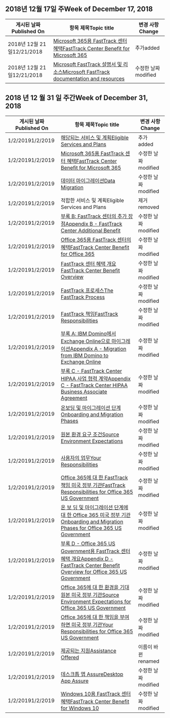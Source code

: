 <!-- This file is generated automatically each week. Changes made to this file will be overwritten.-->




## <a name="week-of-december-17-2018"></a><span data-ttu-id="cdb22-101">2018년 12월 17일 주</span><span class="sxs-lookup"><span data-stu-id="cdb22-101">Week of December 17, 2018</span></span>


| <span data-ttu-id="cdb22-102">게시된 날짜</span><span class="sxs-lookup"><span data-stu-id="cdb22-102">Published On</span></span> |<span data-ttu-id="cdb22-103">항목 제목</span><span class="sxs-lookup"><span data-stu-id="cdb22-103">Topic title</span></span> | <span data-ttu-id="cdb22-104">변경 사항</span><span class="sxs-lookup"><span data-stu-id="cdb22-104">Change</span></span> |
|------|------------|--------|
| <span data-ttu-id="cdb22-105">2018년 12월 21일</span><span class="sxs-lookup"><span data-stu-id="cdb22-105">12/21/2018</span></span> | [<span data-ttu-id="cdb22-106">Microsoft 365용 FastTrack 센터 혜택</span><span class="sxs-lookup"><span data-stu-id="cdb22-106">FastTrack Center Benefit for Microsoft 365</span></span>](/FastTrack/m365-fasttrack-benefit-overview) | <span data-ttu-id="cdb22-107">추가</span><span class="sxs-lookup"><span data-stu-id="cdb22-107">added</span></span> |
| <span data-ttu-id="cdb22-108">2018년 12월 21일</span><span class="sxs-lookup"><span data-stu-id="cdb22-108">12/21/2018</span></span> | [<span data-ttu-id="cdb22-109">Microsoft FastTrack 설명서 및 리소스</span><span class="sxs-lookup"><span data-stu-id="cdb22-109">Microsoft FastTrack documentation and resources</span></span>](/FastTrack/index) | <span data-ttu-id="cdb22-110">수정한 날짜</span><span class="sxs-lookup"><span data-stu-id="cdb22-110">modified</span></span> |


## <a name="week-of-december-31-2018"></a><span data-ttu-id="cdb22-111">2018 년 12 월 31 일 주간</span><span class="sxs-lookup"><span data-stu-id="cdb22-111">Week of December 31, 2018</span></span>


| <span data-ttu-id="cdb22-112">게시된 날짜</span><span class="sxs-lookup"><span data-stu-id="cdb22-112">Published On</span></span> |<span data-ttu-id="cdb22-113">항목 제목</span><span class="sxs-lookup"><span data-stu-id="cdb22-113">Topic title</span></span> | <span data-ttu-id="cdb22-114">변경 사항</span><span class="sxs-lookup"><span data-stu-id="cdb22-114">Change</span></span> |
|------|------------|--------|
| <span data-ttu-id="cdb22-115">1/2/2019</span><span class="sxs-lookup"><span data-stu-id="cdb22-115">1/2/2019</span></span> | [<span data-ttu-id="cdb22-116">해당되는 서비스 및 계획</span><span class="sxs-lookup"><span data-stu-id="cdb22-116">Eligible Services and Plans</span></span>](/FastTrack/m365-eligible-services-and-plans) | <span data-ttu-id="cdb22-117">추가</span><span class="sxs-lookup"><span data-stu-id="cdb22-117">added</span></span> |
| <span data-ttu-id="cdb22-118">1/2/2019</span><span class="sxs-lookup"><span data-stu-id="cdb22-118">1/2/2019</span></span> | [<span data-ttu-id="cdb22-119">Microsoft 365용 FastTrack 센터 혜택</span><span class="sxs-lookup"><span data-stu-id="cdb22-119">FastTrack Center Benefit for Microsoft 365</span></span>](/FastTrack/m365-fasttrack-benefit-overview) | <span data-ttu-id="cdb22-120">수정한 날짜</span><span class="sxs-lookup"><span data-stu-id="cdb22-120">modified</span></span> |
| <span data-ttu-id="cdb22-121">1/2/2019</span><span class="sxs-lookup"><span data-stu-id="cdb22-121">1/2/2019</span></span> | [<span data-ttu-id="cdb22-122">데이터 마이그레이션</span><span class="sxs-lookup"><span data-stu-id="cdb22-122">Data Migration</span></span>](/FastTrack/o365-data-migration) | <span data-ttu-id="cdb22-123">수정한 날짜</span><span class="sxs-lookup"><span data-stu-id="cdb22-123">modified</span></span> |
| <span data-ttu-id="cdb22-124">1/2/2019</span><span class="sxs-lookup"><span data-stu-id="cdb22-124">1/2/2019</span></span> | <span data-ttu-id="cdb22-125">적합한 서비스 및 계획</span><span class="sxs-lookup"><span data-stu-id="cdb22-125">Eligible Services and Plans</span></span> | <span data-ttu-id="cdb22-126">제거</span><span class="sxs-lookup"><span data-stu-id="cdb22-126">removed</span></span> |
| <span data-ttu-id="cdb22-127">1/2/2019</span><span class="sxs-lookup"><span data-stu-id="cdb22-127">1/2/2019</span></span> | [<span data-ttu-id="cdb22-128">부록 B: FastTrack 센터의 추가 장점</span><span class="sxs-lookup"><span data-stu-id="cdb22-128">Appendix B - FastTrack Center Additional Benefit</span></span>](/FastTrack/o365-fasttrack-additional-benefits) | <span data-ttu-id="cdb22-129">수정한 날짜</span><span class="sxs-lookup"><span data-stu-id="cdb22-129">modified</span></span> |
| <span data-ttu-id="cdb22-130">1/2/2019</span><span class="sxs-lookup"><span data-stu-id="cdb22-130">1/2/2019</span></span> | [<span data-ttu-id="cdb22-131">Office 365용 FastTrack 센터의 혜택</span><span class="sxs-lookup"><span data-stu-id="cdb22-131">FastTrack Center Benefit for Office 365</span></span>](/FastTrack/o365-fasttrack-benefit-for-office-365) | <span data-ttu-id="cdb22-132">수정한 날짜</span><span class="sxs-lookup"><span data-stu-id="cdb22-132">modified</span></span> |
| <span data-ttu-id="cdb22-133">1/2/2019</span><span class="sxs-lookup"><span data-stu-id="cdb22-133">1/2/2019</span></span> | [<span data-ttu-id="cdb22-134">FastTrack 센터 혜택 개요</span><span class="sxs-lookup"><span data-stu-id="cdb22-134">FastTrack Center Benefit Overview</span></span>](/FastTrack/o365-fasttrack-benefit-overview) | <span data-ttu-id="cdb22-135">수정한 날짜</span><span class="sxs-lookup"><span data-stu-id="cdb22-135">modified</span></span> |
| <span data-ttu-id="cdb22-136">1/2/2019</span><span class="sxs-lookup"><span data-stu-id="cdb22-136">1/2/2019</span></span> | [<span data-ttu-id="cdb22-137">FastTrack 프로세스</span><span class="sxs-lookup"><span data-stu-id="cdb22-137">The FastTrack Process</span></span>](/FastTrack/o365-fasttrack-process) | <span data-ttu-id="cdb22-138">수정한 날짜</span><span class="sxs-lookup"><span data-stu-id="cdb22-138">modified</span></span> |
| <span data-ttu-id="cdb22-139">1/2/2019</span><span class="sxs-lookup"><span data-stu-id="cdb22-139">1/2/2019</span></span> | [<span data-ttu-id="cdb22-140">FastTrack 책임</span><span class="sxs-lookup"><span data-stu-id="cdb22-140">FastTrack Responsibilities</span></span>](/FastTrack/o365-fasttrack-responsibilities) | <span data-ttu-id="cdb22-141">수정한 날짜</span><span class="sxs-lookup"><span data-stu-id="cdb22-141">modified</span></span> |
| <span data-ttu-id="cdb22-142">1/2/2019</span><span class="sxs-lookup"><span data-stu-id="cdb22-142">1/2/2019</span></span> | [<span data-ttu-id="cdb22-143">부록 A: IBM Domino에서 Exchange Online으로 마이그레이션</span><span class="sxs-lookup"><span data-stu-id="cdb22-143">Appendix A - Migration from IBM Domino to Exchange Online</span></span>](/FastTrack/o365-from-ibm-domino-to-exchange-online) | <span data-ttu-id="cdb22-144">수정한 날짜</span><span class="sxs-lookup"><span data-stu-id="cdb22-144">modified</span></span> |
| <span data-ttu-id="cdb22-145">1/2/2019</span><span class="sxs-lookup"><span data-stu-id="cdb22-145">1/2/2019</span></span> | [<span data-ttu-id="cdb22-146">부록 C - FastTrack Center HIPAA 사업 협력 계약</span><span class="sxs-lookup"><span data-stu-id="cdb22-146">Appendix C - FastTrack Center HIPAA Business Associate Agreement</span></span>](/FastTrack/o365-hipaa-business-associate-agreement) | <span data-ttu-id="cdb22-147">수정한 날짜</span><span class="sxs-lookup"><span data-stu-id="cdb22-147">modified</span></span> |
| <span data-ttu-id="cdb22-148">1/2/2019</span><span class="sxs-lookup"><span data-stu-id="cdb22-148">1/2/2019</span></span> | [<span data-ttu-id="cdb22-149">온보딩 및 마이그레이션 단계</span><span class="sxs-lookup"><span data-stu-id="cdb22-149">Onboarding and Migration Phases</span></span>](/FastTrack/o365-onboarding-and-migration) | <span data-ttu-id="cdb22-150">수정한 날짜</span><span class="sxs-lookup"><span data-stu-id="cdb22-150">modified</span></span> |
| <span data-ttu-id="cdb22-151">1/2/2019</span><span class="sxs-lookup"><span data-stu-id="cdb22-151">1/2/2019</span></span> | [<span data-ttu-id="cdb22-152">원본 환경 요구 조건</span><span class="sxs-lookup"><span data-stu-id="cdb22-152">Source Environment Expectations</span></span>](/FastTrack/o365-source-environment-expectations) | <span data-ttu-id="cdb22-153">수정한 날짜</span><span class="sxs-lookup"><span data-stu-id="cdb22-153">modified</span></span> |
| <span data-ttu-id="cdb22-154">1/2/2019</span><span class="sxs-lookup"><span data-stu-id="cdb22-154">1/2/2019</span></span> | [<span data-ttu-id="cdb22-155">사용자의 업무</span><span class="sxs-lookup"><span data-stu-id="cdb22-155">Your Responsibilities</span></span>](/FastTrack/o365-your-responsibilities) | <span data-ttu-id="cdb22-156">수정한 날짜</span><span class="sxs-lookup"><span data-stu-id="cdb22-156">modified</span></span> |
| <span data-ttu-id="cdb22-157">1/2/2019</span><span class="sxs-lookup"><span data-stu-id="cdb22-157">1/2/2019</span></span> | [<span data-ttu-id="cdb22-158">Office 365에 대 한 FastTrack 책임 미국 정부 기관</span><span class="sxs-lookup"><span data-stu-id="cdb22-158">FastTrack Responsibilities for Office 365 US Government</span></span>](/FastTrack/us-gov-appendix-fasttrack-responsibilities) | <span data-ttu-id="cdb22-159">수정한 날짜</span><span class="sxs-lookup"><span data-stu-id="cdb22-159">modified</span></span> |
| <span data-ttu-id="cdb22-160">1/2/2019</span><span class="sxs-lookup"><span data-stu-id="cdb22-160">1/2/2019</span></span> | [<span data-ttu-id="cdb22-161">온 보 딩 및 마이그레이션 단계에 대 한 Office 365 미국 정부 기관</span><span class="sxs-lookup"><span data-stu-id="cdb22-161">Onboarding and Migration Phases for Office 365 US Government</span></span>](/FastTrack/us-gov-appendix-onboarding-and-migration) | <span data-ttu-id="cdb22-162">수정한 날짜</span><span class="sxs-lookup"><span data-stu-id="cdb22-162">modified</span></span> |
| <span data-ttu-id="cdb22-163">1/2/2019</span><span class="sxs-lookup"><span data-stu-id="cdb22-163">1/2/2019</span></span> | [<span data-ttu-id="cdb22-164">부록 D - Office 365 US Government용 FastTrack 센터 혜택 개요</span><span class="sxs-lookup"><span data-stu-id="cdb22-164">Appendix D - FastTrack Center Benefit Overview for Office 365 US Government</span></span>](/FastTrack/us-gov-appendix-overview) | <span data-ttu-id="cdb22-165">수정한 날짜</span><span class="sxs-lookup"><span data-stu-id="cdb22-165">modified</span></span> |
| <span data-ttu-id="cdb22-166">1/2/2019</span><span class="sxs-lookup"><span data-stu-id="cdb22-166">1/2/2019</span></span> | [<span data-ttu-id="cdb22-167">Office 365에 대 한 환경을 기대 원본 미국 정부 기관</span><span class="sxs-lookup"><span data-stu-id="cdb22-167">Source Environment Expectations for Office 365 US Government</span></span>](/FastTrack/us-gov-appendix-source-environment-expectations) | <span data-ttu-id="cdb22-168">수정한 날짜</span><span class="sxs-lookup"><span data-stu-id="cdb22-168">modified</span></span> |
| <span data-ttu-id="cdb22-169">1/2/2019</span><span class="sxs-lookup"><span data-stu-id="cdb22-169">1/2/2019</span></span> | [<span data-ttu-id="cdb22-170">Office 365에 대 한 책임을 부여 하면 미국 정부 기관</span><span class="sxs-lookup"><span data-stu-id="cdb22-170">Your Responsibilities for Office 365 US Government</span></span>](/FastTrack/us-gov-appendix-your-responsibilities) | <span data-ttu-id="cdb22-171">수정한 날짜</span><span class="sxs-lookup"><span data-stu-id="cdb22-171">modified</span></span> |
| <span data-ttu-id="cdb22-172">1/2/2019</span><span class="sxs-lookup"><span data-stu-id="cdb22-172">1/2/2019</span></span> | [<span data-ttu-id="cdb22-173">제공되는 지원</span><span class="sxs-lookup"><span data-stu-id="cdb22-173">Assistance Offered</span></span>](/FastTrack/win-10-daa-assistance-offered) | <span data-ttu-id="cdb22-174">이름이 바뀐</span><span class="sxs-lookup"><span data-stu-id="cdb22-174">renamed</span></span> |
| <span data-ttu-id="cdb22-175">1/2/2019</span><span class="sxs-lookup"><span data-stu-id="cdb22-175">1/2/2019</span></span> | [<span data-ttu-id="cdb22-176">데스크톱 앱 Assure</span><span class="sxs-lookup"><span data-stu-id="cdb22-176">Desktop App Assure</span></span>](/FastTrack/win-10-desktop-app-assure) | <span data-ttu-id="cdb22-177">수정한 날짜</span><span class="sxs-lookup"><span data-stu-id="cdb22-177">modified</span></span> |
| <span data-ttu-id="cdb22-178">1/2/2019</span><span class="sxs-lookup"><span data-stu-id="cdb22-178">1/2/2019</span></span> | [<span data-ttu-id="cdb22-179">Windows 10용 FastTrack 센터 혜택</span><span class="sxs-lookup"><span data-stu-id="cdb22-179">FastTrack Center Benefit for Windows 10</span></span>](/FastTrack/win-10-fasttrack-benefit-for-windows-10) | <span data-ttu-id="cdb22-180">수정한 날짜</span><span class="sxs-lookup"><span data-stu-id="cdb22-180">modified</span></span> |
